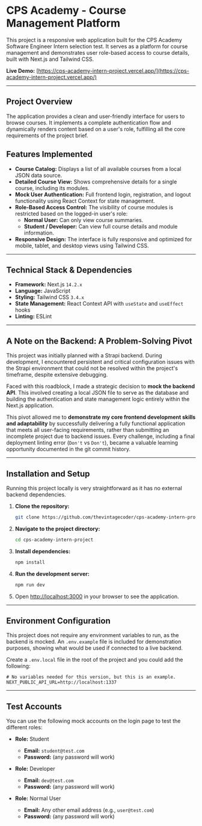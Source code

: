 # CPS Academy - Course Management Platform

This project is a responsive web application built for the CPS Academy Software Engineer Intern selection test. It serves as a platform for course management and demonstrates user role-based access to course details, built with Next.js and Tailwind CSS.

**Live Demo:** [https://cps-academy-intern-project.vercel.app/](https://cps-academy-intern-project.vercel.app/)

---

## Project Overview

The application provides a clean and user-friendly interface for users to browse courses. It implements a complete authentication flow and dynamically renders content based on a user's role, fulfilling all the core requirements of the project brief.

## Features Implemented

*   **Course Catalog:** Displays a list of all available courses from a local JSON data source.
*   **Detailed Course View:** Shows comprehensive details for a single course, including its modules.
*   **Mock User Authentication:** Full frontend login, registration, and logout functionality using React Context for state management.
*   **Role-Based Access Control:** The visibility of course modules is restricted based on the logged-in user's role:
    *   **Normal User:** Can only view course summaries.
    *   **Student / Developer:** Can view full course details and module information.
*   **Responsive Design:** The interface is fully responsive and optimized for mobile, tablet, and desktop views using Tailwind CSS.

---

## Technical Stack & Dependencies

*   **Framework:** Next.js `14.2.x` 
*   **Language:** JavaScript
*   **Styling:** Tailwind CSS `3.4.x`
*   **State Management:** React Context API with `useState` and `useEffect` hooks
*   **Linting:** ESLint

---

## A Note on the Backend: A Problem-Solving Pivot

This project was initially planned with a Strapi backend. During development, I encountered persistent and critical configuration issues with the Strapi environment that could not be resolved within the project's timeframe, despite extensive debugging.

Faced with this roadblock, I made a strategic decision to **mock the backend API**. This involved creating a local JSON file to serve as the database and building the authentication and state management logic entirely within the Next.js application.

This pivot allowed me to **demonstrate my core frontend development skills and adaptability** by successfully delivering a fully functional application that meets all user-facing requirements, rather than submitting an incomplete project due to backend issues. Every challenge, including a final deployment linting error (`Don't` vs `Don't`), became a valuable learning opportunity documented in the git commit history.

---

## Installation and Setup

Running this project locally is very straightforward as it has no external backend dependencies.

1.  **Clone the repository:**
    ```bash
    git clone https://github.com/thevintagecoder/cps-academy-intern-project.git
    ```

2.  **Navigate to the project directory:**
    ```bash
    cd cps-academy-intern-project
    ```

3.  **Install dependencies:**
    ```bash
    npm install
    ```

4.  **Run the development server:**
    ```bash
    npm run dev
    ```

5.  Open [http://localhost:3000](http://localhost:3000) in your browser to see the application.

---

## Environment Configuration

This project does not require any environment variables to run, as the backend is mocked. An `.env.example` file is included for demonstration purposes, showing what would be used if connected to a live backend.

Create a `.env.local` file in the root of the project and you could add the following:

```
# No variables needed for this version, but this is an example.
NEXT_PUBLIC_API_URL=http://localhost:1337
```

---

## Test Accounts

You can use the following mock accounts on the login page to test the different roles:

*   **Role:** Student
    *   **Email:** `student@test.com`
    *   **Password:** (any password will work)

*   **Role:** Developer
    *   **Email:** `dev@test.com`
    *   **Password:** (any password will work)

*   **Role:** Normal User
    *   **Email:** Any other email address (e.g., `user@test.com`)
    *   **Password:** (any password will work)
